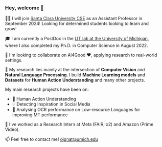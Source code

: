 ### Hey, welcome 👋

:woman_teacher: I will join [Santa Clara University CSE](https://www.scu.edu/engineering/academic-programs/department-of-computer-engineering/) as an Assistant Professor in September 2024! Looking for determined students looking to learn and grow!

:mortar_board: I am currently a PostDoc in the [LIT lab at the University of Michigan](https://lit.eecs.umich.edu/), where I also completed my Ph.D. in Computer Science in August 2022.  

👯 I'm looking to collaborate on AI4Good :heart:, applying research to real-world settings.

💬 My research lies mainly at the intersection of **Computer Vision** and **Natural Language Processing**.
I build **Machine Learning models** and **Datasets** for **Human Action Understanding** and many other projects.

My main research projects have been on: 
- :nail_care: Human Action Understanding
- :bulb: Detecting Inspiration in Social Media
- :mag_right: Analysing OCR performance on Low-resource Languages for improving MT performance

🔭 I've worked as a Research Intern at Meta (FAIR; x2) and Amazon (Prime Video).

📫 Feel free to contact me! oignat@umich.edu
